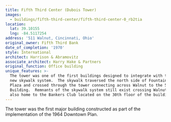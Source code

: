 ```yaml
---
title: Fifth Third Center (Dubois Tower)
images:
  - buildings/fifth-third-center/fifth-third-center-0_rb2tia
location:
  lat: 39.10155
  lng: -84.5117254
address: '511 Walnut, Cincinnati, Ohio'
original_owner: Fifth Third Bank
date_of_completion: '1970'
style: International
architect: Harrison & Abramovitz
associate_architect: Harry Hake & Partners
original_function: Office building
unique_features: >-
  The tower was one of the first buildings designed to integrate with the City's
  new skywalk system.  The skywalk traversed the north side of Fountain Square
  Plaza and crossed through the tower connecting across Walnut to the 580
  Building.  Remnants of the skywalk system still exist crossing Walnut.  It was
  also home to the Bankers Club located on the 30th floor of the building.
---
```


The tower was the first major building constructed as part of the implementation of the 1964 Downtown Plan.
